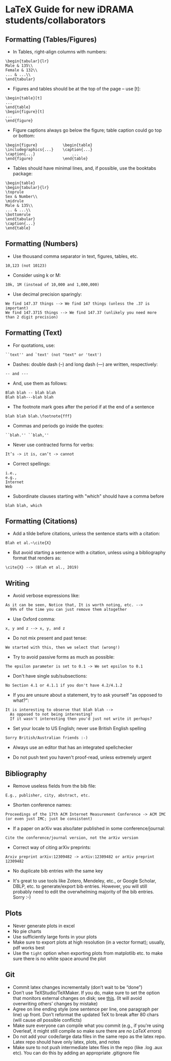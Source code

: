 # LaTeX Guide for new iDRAMA students/collaborators

## Formatting (Tables/Figures)

- In Tables, right-align columns with numbers:
```
\begin{tabular}{lr}
Male & 135\\
Female & 132\\
... & ...\\
\end{tabular}
```

- Figures and tables should be at the top of the page &ndash; use [t]:
```
\begin{table}[t]
...
\end{table}
\begin{figure}[t]
...
\end{figure}
```

- Figure captions always go below the figure; table caption could go top or bottom:
```
\begin{figure}           \begin{table}
\includegraphics{...}    \caption{...}
\caption{...}                ...
\end{figure}             \end{table} 
```

- Tables should have minimal lines, and, if possible, use the booktabs package:
```
\begin{table}
\begin{tabular}{lr}
\toprule
Sex & Number\\
\midrule
Male & 135\\
... & ...\\
\bottomrule
\end{tabular}
\caption{...}
\end{table}
```

## Formatting (Numbers)

- Use thousand comma separator in text, figures, tables, etc.
```
10,123 (not 10123)
```

- Consider using k or M:
```
10k, 1M (instead of 10,000 and 1,000,000)
```

- Use decimal precision sparingly:
```
We find 147.37 things --> We find 147 things (unless the .37 is important)
We find 147.3715 things --> We find 147.37 (unlikely you need more than 2 digit precision)
```

## Formatting (Text)

- For quotations, use:
``` 
``text'' and `text' (not "text" or 'text')
```

- Dashes: double dash (&ndash;) and long dash (&mdash;) are written, respectively:
```
-- and ---
```

- And, use them as follows:
```
Blah blah -- blah blah
Blah blah---blah blah
```

- The footnote mark goes after the period if at the end of a sentence
```
blah blah blah.\footnote{fff}
```

- Commas and periods go inside the quotes:
```
``blah.'' ``blah,''
```

- Never use contracted forms for verbs:
```
It’s -> it is, can’t -> cannot
```

- Correct spellings:
```
i.e.,
e.g.,
Internet
Web
```

- Subordinate clauses starting with "which" should have a comma before
```
blah blah, which
```

## Formatting (Citations)

-  Add a tilde before citations, unless the sentence starts with a citation:
```
Blah et al.~\cite{X}
```

- But avoid starting a sentence with a citation, unless using a bibliography format that renders as:
```
\cite{X} --> (Blah et al., 2019)
```

## Writing 

- Avoid verbose expressions like:
``` 
As it can be seen, Notice that, It is worth noting, etc. --> 
  99% of the time you can just remove them altogether
```

- Use Oxford comma: 
```
x, y and z --> x, y, and z
```
- Do not mix present and past tense:
```
We started with this, then we select that (wrong!)
```

- Try to avoid passive forms as much as possible:
```
The epsilon parameter is set to 0.1 -> We set epsilon to 0.1
```

- Don't have single sub/subsections:
```
No Section 4.1 or 4.1.1 if you don't have 4.2/4.1.2
```

- If you are unsure about a statement, try to ask yourself "as opposed to what?": 
```
It is interesting to observe that blah blah --> 
  As opposed to not being interesting? 
  If it wasn't interesting then you'd just not write it perhaps?
```

- Set your locale to US English; never use British English spelling
```
Sorry British/Australian friends :-)
```
- Always use an editor that has an integrated spellchecker

- Do not push text you haven't proof-read, unless extremely urgent


## Bibliography
- Remove useless fields from the bib file:
```
E.g., publisher, city, abstract, etc.
```

- Shorten conference names:
```
Proceedings of the 17th ACM Internet Measurement Conference -> ACM IMC
(or even just IMC; just be consistent)
```

- If a paper on arXiv was also/later published in some conference/journal:
```
Cite the conference/journal version, not the arXiv version
```

- Correct way of citing arXiv preprints:
```
Arxiv preprint arXiv:12309482 -> arXiv:12309482 or arXiv preprint 12309482
```

- No duplicate bib entries with the same key

- It's great to use tools like Zotero, Mendeley, etc., or Google Scholar, DBLP, etc. to generate/export bib entries. However, you will still probably need to edit the overwhelming majority of the bib entries. Sorry :-)


## Plots
- Never generate plots in excel
- No pie charts
- Use sufficiently large fonts in your plots
- Make sure to export plots at high resolution (in a vector format); usually, pdf works best
- Use the `tight` option when exporting plots from matplotlib etc. to make sure there is no white space around the plot


## Git
- Commit latex changes incrementally (don’t wait to be “done”)
- Don’t use TeXStudio/TeXMaker. If you do, make sure to set the option that monitors external changes on disk; see [this](https://tex.stackexchange.com/questions/226355/texmaker-overwrites-file-that-was-externally-modified). (It will avoid overwriting others’ changes by mistake)
- Agree on line ending style (one sentence per line, one paragraph per line) up front. Don’t reformat the updated TeX to break after 80 chars (will cause *all* possible conflicts)
- Make sure everyone can compile what you commit (e.g., if you're using Overleaf, it might still compile so make sure there are *no LaTeX errors*)
- Do not add your code/large data files in the same repo as the latex repo. Latex repo should have only latex, plots, and notes
- Make sure to not push intermediate latex files in the repo (like .log .aux etc). You can do this by adding an appropriate .gitignore file
